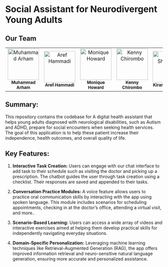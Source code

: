 # Social Assistant for Neurodivergent Young Adults

## Our Team
<table>
    <tbody>
        <tr>
            <td align="center">
                <a href="https://github.com/arhamansari11">
                    <img src="https://avatars.githubusercontent.com/u/124850772?v=4" width="100px;" alt="Muhammad Arham"/>
                    <br />
                    <sub><b>Muhammad Arham</b></sub>
                </a> 
            </td>
            <td align="center">
                <a href="https://github.com/ArefHam">
                    <img src="https://media.licdn.com/dms/image/C4D03AQEwHfmm0YgsAg/profile-displayphoto-shrink_200_200/0/1615415564176?e=1717632000&v=beta&t=1cpduSOL7k4dgM1gye1HKmZmTPSID72_6EFmky0Vnec" width="100px;" alt="Aref Hammadi"/>
                    <br />
                    <sub><b>Aref Hammadi</b></sub>
                </a> 
            </td>
            <td align="center">
          <a href="https://www.linkedin.com/in/monique-h-82b2722/">
                    <img src="https://media.licdn.com/dms/image/D5603AQElz0Eo_i1TJA/profile-displayphoto-shrink_200_200/0/1694144935017?e=1717632000&v=beta&t=sRdaqwm5j-jyYxAhLW0ADUC9HT58E5ieCi-_C5s2taM" width="100px;" alt="Monique Howard "/>
                    <br />
                    <sub><b>Monique Howard </b></sub>
                </a> 
            </td>
          <td align="center">
                <a href="https://github.com/ChiromboKenT">
                    <img src="https://avatars.githubusercontent.com/u/57112312?v=4" width="100px;" alt="Kenny Chirombo"/>
                    <br />
                    <sub><b>Kenny Chirombo</b></sub>
                </a> 
            </td>
          <td align="center">
                <a href="https://github.com/Kiran-shazadi">
                    <img src="https://media.licdn.com/dms/image/D4E03AQHhx3xpDMUUzQ/profile-displayphoto-shrink_800_800/0/1698032502750?e=1717632000&v=beta&t=t5Fs_PIzyyq3E8xkJjNKyj46-UDn-wVflnV3Ox6erjw" width="100px;" alt="Kiran Shahzadi"/>
                    <br />
                    <sub><b>Kiran Shahzadi</b></sub>
                </a> 
            </td>
        </tr> 
</tbody>
<table>

## Summary:
This repository contains the codebase for A digital health assistant that helps young adults diagnosed with neurological disabilities, such as Autism and ADHD, prepare for social encounters when seeking health services. The goal of this application is to help these patient increase their independence, health outcomes, and overall quality of life.

## Key Features:
1. **Interactive Task Creation:** Users can engage with our chat interface to add task to their schedule such as visiting the doctor and picking up a prescription. The chatbot guides the user through task creation using a checklist. Their responses are saved and appended to their tasks.
   
2. **Conversation Practice Modules:** A voice feature allows users to practice oral communication skills by interacting with the app using spoken language. This module includes scenarios for scheduling appointments, checking in at the doctor’s office, attending a virtual visit, and more..

3. **Scenario-Based Learning:** Users can access a wide array of videos and interactive exercises aimed at helping them develop practical skills for independently navigating everyday situations.

4. **Domain-Specific Personalization:** Leveraging machine learning techniques like Retrieval-Augmented Generation (RAG), the app offers improved information retrieval and neuro-sensitive natural language generation, ensuring more accurate and personalized assistance.

